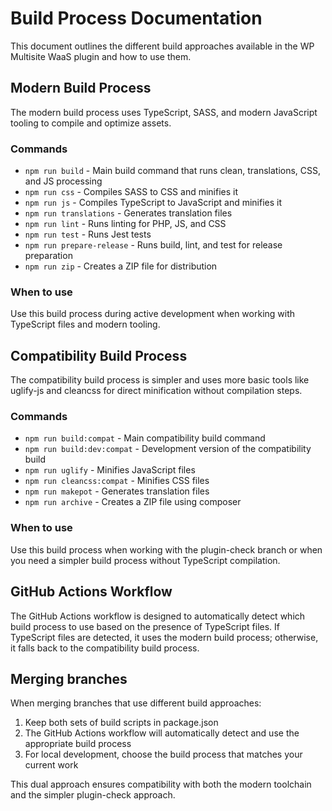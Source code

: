 # Build Process Documentation

This document outlines the different build approaches available in the WP Multisite WaaS plugin and how to use them.

## Modern Build Process

The modern build process uses TypeScript, SASS, and modern JavaScript tooling to compile and optimize assets.

### Commands

- `npm run build` - Main build command that runs clean, translations, CSS, and JS processing
- `npm run css` - Compiles SASS to CSS and minifies it
- `npm run js` - Compiles TypeScript to JavaScript and minifies it
- `npm run translations` - Generates translation files
- `npm run lint` - Runs linting for PHP, JS, and CSS
- `npm run test` - Runs Jest tests
- `npm run prepare-release` - Runs build, lint, and test for release preparation
- `npm run zip` - Creates a ZIP file for distribution

### When to use

Use this build process during active development when working with TypeScript files and modern tooling.

## Compatibility Build Process

The compatibility build process is simpler and uses more basic tools like uglify-js and cleancss for direct minification without compilation steps.

### Commands

- `npm run build:compat` - Main compatibility build command
- `npm run build:dev:compat` - Development version of the compatibility build
- `npm run uglify` - Minifies JavaScript files
- `npm run cleancss:compat` - Minifies CSS files
- `npm run makepot` - Generates translation files
- `npm run archive` - Creates a ZIP file using composer

### When to use

Use this build process when working with the plugin-check branch or when you need a simpler build process without TypeScript compilation.

## GitHub Actions Workflow

The GitHub Actions workflow is designed to automatically detect which build process to use based on the presence of TypeScript files. If TypeScript files are detected, it uses the modern build process; otherwise, it falls back to the compatibility build process.

## Merging branches

When merging branches that use different build approaches:

1. Keep both sets of build scripts in package.json
2. The GitHub Actions workflow will automatically detect and use the appropriate build process
3. For local development, choose the build process that matches your current work

This dual approach ensures compatibility with both the modern toolchain and the simpler plugin-check approach. 